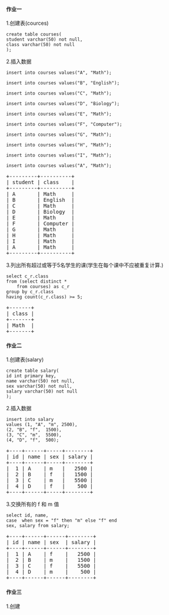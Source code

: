 #### 作业一
1.创建表(cources)
```
create table courses(
student varchar(50) not null,
class varchar(50) not null
);
```

2.插入数据
```
insert into courses values("A", "Math");

insert into courses values("B", "English");

insert into courses values("C", "Math");

insert into courses values("D", "Biology");

insert into courses values("E", "Math");

insert into courses values("F", "Computer");

insert into courses values("G", "Math");

insert into courses values("H", "Math");

insert into courses values("I", "Math");

insert into courses values("A", "Math");
```

<pre>+---------+----------+
| student | class    |
+---------+----------+
| A       | Math     |
| B       | English  |
| C       | Math     |
| D       | Biology  |
| E       | Math     |
| F       | Computer |
| G       | Math     |
| H       | Math     |
| I       | Math     |
| A       | Math     |
+---------+----------+
</pre>

3.列出所有超过或等于5名学生的课(学生在每个课中不应被重复计算.)
```
select c_r.class 
from (select distinct * 
    from courses) as c_r 
group by c_r.class  
having count(c_r.class) >= 5;
```
<pre>+-------+
| class |
+-------+
| Math  |
+-------+
</pre>

#### 作业二
1.创建表(salary)
```
create table salary(
id int primary key,
name varchar(50) not null,
sex varchar(50) not null,
salary varchar(50) not null
);

```

2.插入数据
```
insert into salary
values (1, "A", "m", 2500),
(2, "B", "f",  1500),
(3, "C", "m",  5500),
(4, "D", "f",  500);
```
<pre>+----+------+-----+--------+
| id | name | sex | salary |
+----+------+-----+--------+
|  1 | A    | m   |   2500 |
|  2 | B    | f   |   1500 |
|  3 | C    | m   |   5500 |
|  4 | D    | f   |    500 |
+----+------+-----+--------+
</pre>

3.交换所有的 f 和 m 值
```
select id, name, 
case  when sex = "f" then "m" else "f" end 
sex, salary from salary;
```
<pre>+----+------+------+--------+
| id | name | sex  | salary |
+----+------+------+--------+
|  1 | A    | f    |   2500 |
|  2 | B    | m    |   1500 |
|  3 | C    | f    |   5500 |
|  4 | D    | m    |    500 |
+----+------+------+--------+
</pre>

#### 作业三
1.创建